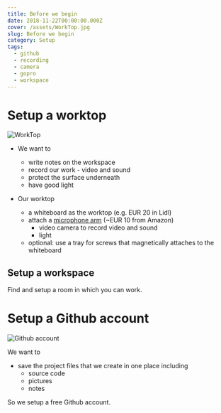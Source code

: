 ```yaml
---
title: Before we begin
date: 2018-11-22T00:00:00.000Z
cover: /assets/WorkTop.jpg
slug: Before we begin
category: Setup
tags:
  - github
  - recording
  - camera
  - gopro
  - workspace
---
```

# Setup a worktop
![WorkTop](/assets/WorkTop.jpg)

* We want to 
  * write notes on the workspace
  * record our work - video and sound
  * protect the surface underneath
  * have good light


* Our worktop 
  * a whiteboard as the worktop (e.g. EUR 20 in Lidl)
  * attach a [microphone arm](https://www.amazon.co.uk/dp/B00GLJDMPO/ref=pe_3187911_189395841_TE_dp_1) (~EUR 10 from Amazon)
    * video camera to record video and sound
    * light
  * optional: use a tray for screws that magnetically attaches to the whiteboard


## Setup a workspace
Find and setup a room in which you can work.


# Setup a Github account
![Github account](/assets/github.png)

We want to
* save the project files that we create in one place including
  * source code
  * pictures
  * notes

So we setup a free Github account.



